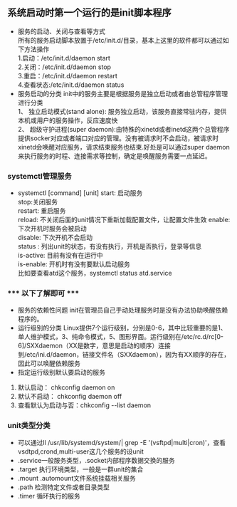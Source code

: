 ## 系统启动时第一个运行的是init脚本程序
* 服务的启动、关闭与查看等方式  
所有的服务启动脚本放置于/etc/init.d/目录，基本上这里的软件都可以通过如下方法操作  
1.启动：/etc/init.d/daemon start  
2.关闭：/etc/init.d/daemon stop  
3.重启：/etc/init.d/daemon restart  
4.查看状态:/etc/init.d/daemon status  
* 服务启动的分类
init中的服务主要是根据服务是独立启动或者由总管程序管理进行分类  
1、 独立启动模式(stand alone): 服务独立启动，该服务直接常驻内存，提供本机或用户的服务操作，反应速度快  
2、 超级守护进程(super daemon):由特殊的xinetd或者inetd这两个总管程序提供socker对应或者端口对应的管理。没有被请求时不会启动，被请求时xinetd会唤醒对应服务，请求结束服务也结束.好处是可以通过super daemon来执行服务的时程、连接需求等控制，确定是唤醒服务需要一点延迟。  
### systemctl管理服务
* systemctl [command] [unit]
start: 启动服务  
stop:关闭服务  
restart: 重启服务  
reload: 不关闭后面的unit情况下重新加载配置文件，让配置文件生效
enable: 下次开机时服务会被启动  
disable: 下次开机不会启动  
status : 列出unit的状态，有没有执行，开机是否执行，登录等信息  
is-active: 目前有没有在运行中  
is-enable: 开机时有没有要默认启动服务  
比如要查看atd这个服务，systemctl status atd.service



###  *** 以下了解即可 ***
* 服务的依赖性问题
init在管理员自己手动处理服务时是没有办法协助唤醒依赖程序的。  
* 运行级别的分类
Linux提供7个运行级别，分别是0-6，其中比较重要的是1、单人维护模式，3、纯命令模式，5、图形界面。运行级别在/etc/rc.d/rc[0-6]/SXXdaemon（XX是数字，意思是启动的顺序）连接到/etc/ini.d/daemon，链接文件名（SXXdaemon），因为有XX顺序的存在，因此可以唤醒依赖服务
* 指定运行级别默认要启动的服务
1. 默认启动： chkconfig daemon on
2. 默认不启动： chkconfig daemon off
3. 查看默认为启动与否：chkconfig --list daemon

### unit类型分类
* 可以通过ll /usr/lib/systemd/system/| grep -E '(vsftpd|multi|cron)'，查看vsdtpd,crond,multi-user这几个服务的设unit
* .service一般服务类型，.socket内部程序数据交换的服务
* .target 执行环境类型，一般是一群unit的集合
* .mount .automount文件系统挂载相关服务
* .path 检测特定文件或者目录类型
* .timer 循环执行的服务
